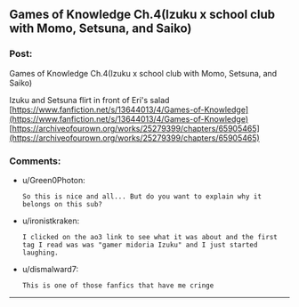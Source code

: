 ## Games of Knowledge Ch.4(Izuku x school club with Momo, Setsuna, and Saiko)

### Post:

 Games of Knowledge Ch.4(Izuku x school club with Momo, Setsuna, and Saiko)   


Izuku and Setsuna flirt in front of Eri's salad   
[https://www.fanfiction.net/s/13644013/4/Games-of-Knowledge](https://www.fanfiction.net/s/13644013/4/Games-of-Knowledge) [https://archiveofourown.org/works/25279399/chapters/65905465](https://archiveofourown.org/works/25279399/chapters/65905465)

### Comments:

- u/Green0Photon:
  ```
  So this is nice and all... But do you want to explain why it belongs on this sub?
  ```

- u/ironistkraken:
  ```
  I clicked on the ao3 link to see what it was about and the first tag I read was was "gamer midoria Izuku" and I just started laughing.
  ```

- u/dismalward7:
  ```
  This is one of those fanfics that have me cringe
  ```

---

